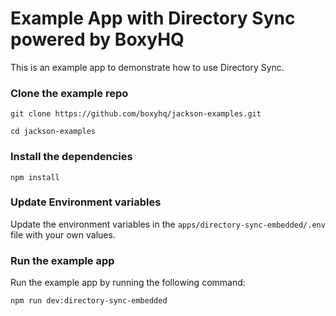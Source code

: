 # Example App with Directory Sync powered by BoxyHQ

This is an example app to demonstrate how to use Directory Sync.

### Clone the example repo

```
git clone https://github.com/boxyhq/jackson-examples.git
```

```
cd jackson-examples
```

### Install the dependencies

```
npm install
```

### Update Environment variables

Update the environment variables in the `apps/directory-sync-embedded/.env` file with your own values.

### Run the example app

Run the example app by running the following command:

```
npm run dev:directory-sync-embedded
```
